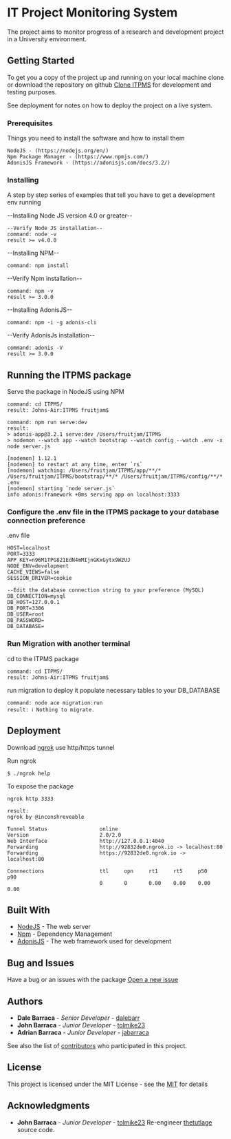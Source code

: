 # IT Project Monitoring System

The project aims to monitor progress of a research and development project in a University environment.

## Getting Started

To get you a copy of the project up and running on your local machine clone or download the repository on github [Clone ITPMS](https://github.com/tolmike23/IT-Project-Monitoring-System.git) for development and testing purposes.

See deployment for notes on how to deploy the project on a live system.

### Prerequisites

Things you need to install the software and how to install them

```
NodeJS - (https://nodejs.org/en/)
Npm Package Manager - (https://www.npmjs.com/)
AdonisJS Framework - (https://adonisjs.com/docs/3.2/)
```

### Installing

A step by step series of examples that tell you have to get a development env running

--Installing Node JS version 4.0 or greater--
```
--Verify Node JS installation--
command: node -v
result >= v4.0.0
```
--Installing NPM--
```
command: npm install
```

--Verify Npm installation--
```
command: npm -v
result >= 3.0.0
```
--Installing AdonisJS--
```
command: npm -i -g adonis-cli
```
--Verify AdonisJs installation--
```
command: adonis -V
result >= 3.0.0
```


## Running the ITPMS package

Serve the package in NodeJS using NPM

```
command: cd ITPMS/
result: Johns-Air:ITPMS fruitjam$

command: npm run serve:dev
result:
> adonis-app@3.2.1 serve:dev /Users/fruitjam/ITPMS
> nodemon --watch app --watch bootstrap --watch config --watch .env -x node server.js

[nodemon] 1.12.1
[nodemon] to restart at any time, enter `rs`
[nodemon] watching: /Users/fruitjam/ITPMS/app/**/* /Users/fruitjam/ITPMS/bootstrap/**/* /Users/fruitjam/ITPMS/config/**/* .env
[nodemon] starting `node server.js`
info adonis:framework +0ms serving app on localhost:3333
```
### Configure the .env file in the ITPMS package to your database connection preference
.env file
```
HOST=localhost
PORT=3333
APP_KEY=n96M1TPG821EdN4mMIjnGKxGytx9W2UJ
NODE_ENV=development
CACHE_VIEWS=false
SESSION_DRIVER=cookie

--Edit the database connection string to your preference (MySQL)
DB_CONNECTION=mysql
DB_HOST=127.0.0.1
DB_PORT=3306
DB_USER=root
DB_PASSWORD=
DB_DATABASE=
```
### Run Migration with another terminal
cd to the ITPMS package
```
command: cd ITPMS/
result: Johns-Air:ITPMS fruitjam$
```
run migration to deploy it populate necessary tables to your DB_DATABASE
```
command: node ace migration:run
result: ℹ Nothing to migrate.
```
## Deployment

Download [ngrok](https://ngrok.com/download) use http/https tunnel

Run ngrok
```
$ ./ngrok help
```

To expose the package
```
ngrok http 3333

result:
ngrok by @inconshreveable

Tunnel Status                 online
Version                       2.0/2.0
Web Interface                 http://127.0.0.1:4040
Forwarding                    http://92832de0.ngrok.io -> localhost:80
Forwarding                    https://92832de0.ngrok.io -> localhost:80

Connnections                  ttl     opn     rt1     rt5     p50     p90
                              0       0       0.00    0.00    0.00    0.00
```

## Built With

* [NodeJS](https://nodejs.org/en/) - The web server
* [Npm](https://www.npmjs.com/) - Dependency Management
* [AdonisJS](https://adonisjs.com/docs/3.2/) - The web framework used for development

## Bug and Issues

Have a bug or an issues with the package [Open a new issue](https://github.com/tolmike23/IT-Project-Monitoring-System/issu)

## Authors

* **Dale Barraca** - *Senior Developer* - [dalebarr](https://github.com/dalebarr)
* **John Barraca** - *Junior Developer* - [tolmike23](https://github.com/tolmike23)
* **Adrian Barraca** - *Junior Developer* - [jabarraca](https://github.com/jabarraca)

See also the list of [contributors](https://github.com/tolmike23/IT-Project-Monitoring-System/graphs/contributors) who participated in this project.

## License

This project is licensed under the MIT License - see the [MIT](https://github.com/tolmike23/IT-Project-Monitoring-System/blob/master/LICENSE) for details

## Acknowledgments

* **John Barraca** - *Junior Developer* - [tolmike23](https://github.com/tolmike23) Re-engineer [thetutlage](https://github.com/thetutlage) source code.
